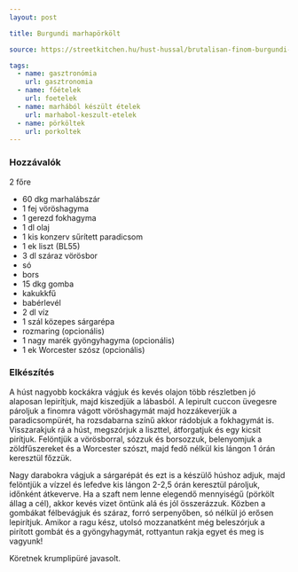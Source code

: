 ```yaml
---
layout: post

title: Burgundi marhapörkölt

source: https://streetkitchen.hu/hust-hussal/brutalisan-finom-burgundi-marharagu

tags:
  - name: gasztronómia
    url: gasztronomia
  - name: főételek
    url: foetelek
  - name: marhából készült ételek
    url: marhabol-keszult-etelek
  - name: pörköltek
    url: porkoltek
---
```


### Hozzávalók
2 főre

 - 60 dkg marhalábszár
 - 1 fej vöröshagyma
 - 1 gerezd fokhagyma
 - 1 dl olaj
 - 1 kis konzerv sűrített paradicsom
 - 1 ek liszt (BL55)
 - 3 dl száraz vörösbor
 - só
 - bors
 - 15 dkg gomba
 - kakukkfű
 - babérlevél
 - 2 dl víz
 - 1 szál közepes sárgarépa
 - rozmaring (opcionális)
 - 1 nagy marék gyöngyhagyma (opcionális)
 - 1 ek Worcester szósz (opcionális)


### Elkészítés
A húst nagyobb kockákra vágjuk és kevés olajon több részletben jó alaposan
lepirítjuk, majd kiszedjük a lábasból. A lepirult cuccon üvegesre pároljuk a
finomra vágott vöröshagymát majd hozzákeverjük a paradicsompürét, ha
rozsdabarna színű akkor rádobjuk a fokhagymát is. Visszarakjuk rá a húst,
megszórjuk a liszttel, átforgatjuk és egy kicsit pirítjuk. Felöntjük a
vörösborral, sózzuk és borsozzuk, belenyomjuk a zöldfűszereket és a Worcester
szószt, majd fedő nélkül kis lángon 1 órán keresztül főzzük.

Nagy darabokra vágjuk a sárgarépát és ezt is a készülő húshoz adjuk, majd
felöntjük a vízzel és lefedve kis lángon 2-2,5 órán keresztül pároljuk,
időnként átkeverve. Ha a szaft nem lenne elegendő mennyiségű (pörkölt állag a
cél), akkor kevés vizet öntünk alá és jól összerázzuk. Közben a gombákat
félbevágjuk és száraz, forró serpenyőben, só nélkül jó erősen lepirítjuk.
Amikor a ragu kész, utolsó mozzanatként még beleszórjuk a pirított gombát és a
 gyöngyhagymát, rottyantun rakja egyet és meg is vagyunk!

Köretnek krumplipüré javasolt.
